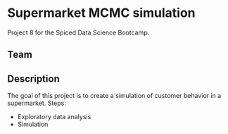 # Supermarket MCMC simulation

Project 8 for the Spiced Data Science Bootcamp.

## Team

## Description
The goal of this project is to create a simulation of customer behavior in a supermarket. Steps:
- Exploratory data analysis
- Simulation